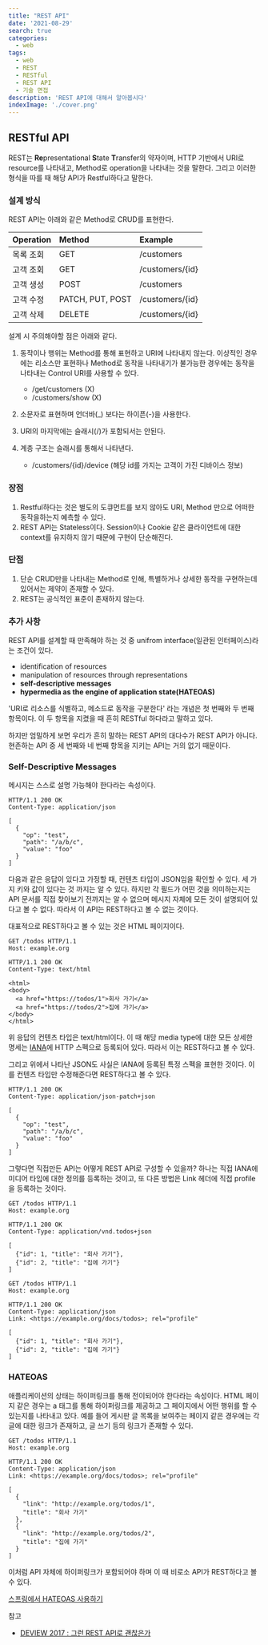 ```yaml
---
title: "REST API"
date: '2021-08-29'
search: true
categories:
  - web
tags:
  - web
  - REST
  - RESTful
  - REST API
  - 기술 면접
description: 'REST API에 대해서 알아봅시다'
indexImage: './cover.png'
---
```


## RESTful API  

REST는 **Re**presentational **S**tate **T**ransfer의 약자이며, 
HTTP 기반에서 URI로 resource를 나타내고, Method로 operation을 나타내는 것을 말한다. 
그리고 이러한 형식을 따를 때 해당 API가 Restful하다고 말한다.  

### 설계 방식

REST API는 아래와 같은 Method로 CRUD를 표현한다.

|Operation|Method|Example|
|:--|:--|:--|
|목록 조회|GET|/customers|
|고객 조회|GET|/customers/{id}|
|고객 생성|POST|/customers|
|고객 수정|PATCH, PUT, POST|/customers/{id}|
|고객 삭제|DELETE|/customers/{id}|  

설계 시 주의해야할 점은 아래와 같다.  

1. 동작이나 행위는 Method를 통해 표현하고 URI에 나타내지 않는다. 이상적인 경우에는 리소스만 표현하나 Method로 동작을 나타내기가 불가능한 경우에는 동작을 나타내는 Control URI를 사용할 수 있다. 
	- /get/customers (X)
	- /customers/show (X)

2. 소문자로 표현하며 언더바(_) 보다는 하이픈(-)을 사용한다.

3. URI의 마지막에는 슬래시(/)가 포함되서는 안된다.

4. 계층 구조는 슬래시를 통해서 나타낸다.
	- /customers/{id}/device (해당 id를 가지는 고객이 가진 디바이스 정보)

### 장점   
1. Restful하다는 것은 별도의 도큐먼트를 보지 않아도 URI, Method 만으로 어떠한 동작을하는지 예측할 수 있다.
2. REST API는 Stateless이다. Session이나 Cookie 같은 클라이언트에 대한 context를 유지하지 않기 때문에 구현이 단순해진다.

### 단점  

1. 단순 CRUD만을 나타내는 Method로 인해, 특별하거나 상세한 동작을 구현하는데 있어서는 제약이 존재할 수 있다.
2. REST는 공식적인 표준이 존재하지 않는다. 

### 추가 사항

REST API를 설계할 때 만족해야 하는 것 중 unifrom interface(일관된 인터페이스)라는 조건이 있다. 

- identification of resources
- manipulation of resources through representations
- **self-descriptive messages**
- **hypermedia as the engine of application state(HATEOAS)**

'URI로 리소스를 식별하고, 메소드로 동작을 구분한다' 라는 개념은 첫 번째와 두 번째 항목이다. 
이 두 항목을 지켰을 때 흔히 RESTful 하다라고 말하고 있다. 

하지만 엄밀하게 보면 우리가 흔히 말하는 REST API의 대다수가 REST API가 아니다.
현존하는 API 중 세 번째와 네 번째 항목을 지키는 API는 거의 없기 때문이다.  

### Self-Descriptive Messages  

메시지는 스스로 설명 가능해야 한다라는 속성이다.

```
HTTP/1.1 200 OK
Content-Type: application/json

[
  { 
    "op": "test", 
    "path": "/a/b/c", 
    "value": "foo" 
  }
]
```

다음과 같은 응답이 있다고 가정할 때, 컨텐츠 타입이 JSON임을 확인할 수 있다. 
세 가지 키와 값이 있다는 것 까지는 알 수 있다. 
하지만 각 필드가 어떤 것을 의미하는지는 API 문서를 직접 찾아보기 전까지는 알 수 없으며 메시지 자체에 모든 것이 설명되어 있다고 볼 수 없다.
따라서 이 API는 REST하다고 볼 수 없는 것이다. 

대표적으로 REST하다고 볼 수 있는 것은 HTML 페이지이다.

```
GET /todos HTTP/1.1
Host: example.org

HTTP/1.1 200 OK
Content-Type: text/html

<html>
<body>
  <a href="https://todos/1">회사 가기</a>
  <a href="https://todos/2">집에 가기</a>
</body>
</html>
```

위 응답의 컨텐츠 타입은 text/html이다. 
이 때 해당 media type에 대한 모든 상세한 명세는 
[IANA](https://www.iana.org/assignments/media-types/media-types.xhtml)에 HTTP 스펙으로 등록되어 있다. 
따라서 이는 REST하다고 볼 수 있다. 

그리고 위에서 나타난 JSON도 사실은 IANA에 등록된 특정 스펙을 표현한 것이다. 
이를 컨텐츠 타입만 수정해준다면 REST하다고 볼 수 있다.

```
HTTP/1.1 200 OK
Content-Type: application/json-patch+json

[
  { 
    "op": "test", 
    "path": "/a/b/c", 
    "value": "foo" 
  }
]
```

그렇다면 직접만든 API는 어떻게 REST API로 구성할 수 있을까? 
하나는 직접 IANA에 미디어 타입에 대한 정의를 등록하는 것이고, 
또 다른 방법은 Link 헤더에 직접 profile을 등록하는 것이다.

```
GET /todos HTTP/1.1
Host: example.org

HTTP/1.1 200 OK
Content-Type: application/vnd.todos+json

[
  {"id": 1, "title": "회사 가기"},
  {"id": 2, "title": "집에 가기"}
]
```

```
GET /todos HTTP/1.1
Host: example.org

HTTP/1.1 200 OK
Content-Type: application/json
Link: <https://example.org/docs/todos>; rel="profile"

[
  {"id": 1, "title": "회사 가기"},
  {"id": 2, "title": "집에 가기"}
]
```

### HATEOAS

애플리케이션의 상태는 하이퍼링크를 통해 전이되어야 한다라는 속성이다. 
HTML 페이지 같은 경우는 a 태그를 통해 하이퍼링크를 제공하고 그 페이지에서 어떤 행위를 할 수 있는지를 나타내고 있다. 
예를 들어 게시판 글 목록을 보여주는 페이지 같은 경우에는 각 글에 대한 링크가 존재하고, 글 쓰기 등의 링크가 존재할 수 있다.

```
GET /todos HTTP/1.1
Host: example.org

HTTP/1.1 200 OK
Content-Type: application/json
Link: <https://example.org/docs/todos>; rel="profile"

[
  {
    "link": "http://example.org/todos/1",
    "title": "회사 가기"
  },
  {
    "link": "http://example.org/todos/2",
    "title": "집에 가기"
  }
]
```

이처럼 API 자체에 하이퍼링크가 포함되어야 하며 이 때 비로소 API가 REST하다고 볼 수 있다.

[스프링에서 HATEOAS 사용하기](/spring/hateoas)

참고

- [DEVIEW 2017 : 그런 REST API로 괜찮은가](https://youtu.be/RP_f5dMoHFc)
